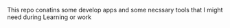 This repo conatins some develop apps and some necssary tools that I might need during Learning or work

